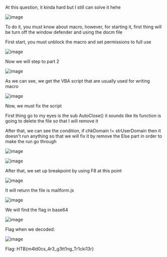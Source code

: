 At this question, it kinda hard but I still can solve it hehe

![image](https://github.com/anhshidou/HTB2024/assets/120787381/ae1c28bb-f3f3-4d4a-9b6d-eacd22fd8f2a)

To do it, you must know about macro, however, for starting it, first thing will be turn off the window defender and using the docm file

First start, you must unblock the macro and set permissions to full use

![image](https://github.com/anhshidou/HTB2024/assets/120787381/099133cd-afc1-4639-b26a-c87c779f005e)

Now we will step to part 2

![image](https://github.com/anhshidou/HTB2024/assets/120787381/99e1fd06-bfae-4638-b252-687ef498e39c)

As we can see, we get the VBA script that are usually used for writing macro

![image](https://github.com/anhshidou/HTB2024/assets/120787381/9e700647-bc1b-4f0c-b8f6-22f01a09db34)

Now, we must fix the script

First thing go to my eyes is the sub AutoClose() it sounds like its function is going to delete the file so that I will remove it

After that, we can see the condition, if chkDomain != strUserDomain then it doesn't run anything so that we will fix it by remove the Else part in order to make the run go through

![image](https://github.com/anhshidou/HTB2024/assets/120787381/8d7c8350-c836-4049-a9c0-336914d47a07)

![image](https://github.com/anhshidou/HTB2024/assets/120787381/f1b1c394-a167-47ab-adbc-de209dd9c589)

After that, we set up breakpoint by using F8 at this point

![image](https://github.com/anhshidou/HTB2024/assets/120787381/ab89485a-a85e-41fe-b58d-73c7a4e46136)

It will return the file is mailform.js

![image](https://github.com/anhshidou/HTB2024/assets/120787381/b14e8f98-9b7e-4631-ada6-34f78dc87269)

We will find the flag in base64 

![image](https://github.com/anhshidou/HTB2024/assets/120787381/efbe9145-268e-4df6-bbd2-d98220eb4641)

Flag when we decoded:

![image](https://github.com/anhshidou/HTB2024/assets/120787381/59e9dd30-c31c-4adc-a3b4-01bbb94e7391)

Flag: HTB{m4ld0cs_4r3_g3tt1ng_Tr1cki13r}
